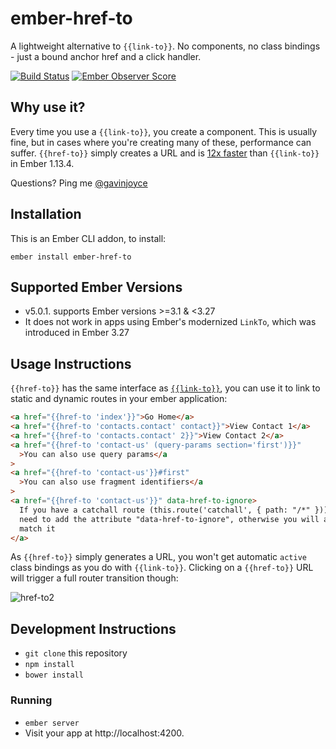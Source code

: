 # ember-href-to

A lightweight alternative to `{{link-to}}`. No components, no class bindings - just a bound anchor href and a click handler.

[![Build Status](https://github.com/intercom/ember-href-to/workflows/CI/badge.svg)](https://github.com/intercom/ember-href-to/actions) [![Ember Observer Score](http://emberobserver.com/badges/ember-href-to.svg)](http://emberobserver.com/addons/ember-href-to)

## Why use it?

Every time you use a `{{link-to}}`, you create a component. This is usually fine, but in cases where you're creating many of these, performance can suffer. `{{href-to}}` simply creates a URL and is [12x faster](https://github.com/GavinJoyce/ember-performance/pull/1) than `{{link-to}}` in Ember 1.13.4.

Questions? Ping me [@gavinjoyce](https://twitter.com/gavinjoyce)

## Installation

This is an Ember CLI addon, to install:

`ember install ember-href-to`

## Supported Ember Versions

- v5.0.1. supports Ember versions >=3.1 & <3.27
- It does not work in apps using Ember's modernized `LinkTo`, which was introduced in Ember 3.27

## Usage Instructions

`{{href-to}}` has the same interface as [`{{link-to}}`](https://guides.emberjs.com/v2.16.0/templates/links/), you can use it to link to static and dynamic routes in your ember application:

```html
<a href="{{href-to 'index'}}">Go Home</a>
<a href="{{href-to 'contacts.contact' contact}}">View Contact 1</a>
<a href="{{href-to 'contacts.contact' 2}}">View Contact 2</a>
<a href="{{href-to 'contact-us' (query-params section='first')}}"
  >You can also use query params</a
>
<a href="{{href-to 'contact-us'}}#first"
  >You can also use fragment identifiers</a
>
<a href="{{href-to 'contact-us'}}" data-href-to-ignore>
  If you have a catchall route (this.route('catchall', { path: "/*" })), you
  need to add the attribute "data-href-to-ignore", otherwise you will always
  match it
</a>
```

As `{{href-to}}` simply generates a URL, you won't get automatic `active` class bindings as you do with `{{link-to}}`. Clicking on a `{{href-to}}` URL will trigger a full router transition though:

![href-to2](https://cloud.githubusercontent.com/assets/2526/8709271/0a8b934a-2b39-11e5-8f24-89ece7d6c45d.gif)

## Development Instructions

- `git clone` this repository
- `npm install`
- `bower install`

### Running

- `ember server`
- Visit your app at http://localhost:4200.

